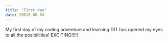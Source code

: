 ```yaml
---
title: "First day"
date: 20018-08-04
---
```


My first day of my coding adventure and learning GIT has opened my eyes to all the posibililties! EXCITING!!!!!
